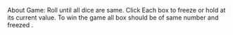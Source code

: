 
About Game:
Roll until all dice are same. Click Each box to freeze or hold at its current value. To win the game all box should be of same number and freezed .
